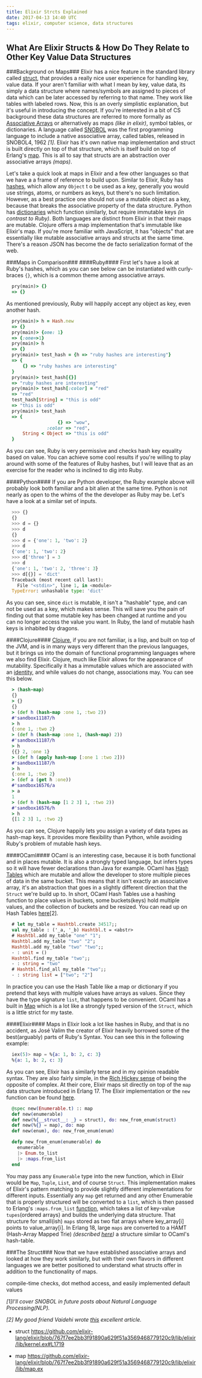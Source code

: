 ```yaml
---
title: Elixir Strcts Explained
date: 2017-04-13 14:40 UTC
tags: elixir, computer science, data structures
---
```


## What Are Elixir Structs & How Do They Relate to Other Key Value Data Structures ##

###Background on Maps###
Elixir has a nice feature in the standard library called
[struct](http://elixir-lang.org/getting-started/structs.html), that provides
a really nice user experience for handling key, value data. If your aren't familiar
with what I mean by key, value data, its simply a data structure where
names/symbols are assigned to pieces of data which can be later accessed by
referring to that name. They work like tables with labeled rows. Now, this is
an overly simplistic explanation, but it's useful in introducing the concept. If
you're interested in a bit of CS background these data structures are referred
to more formally as [Associative Arrays](https://en.wikipedia.org/wiki/Associative_array)
or alternatively as maps *(like in elixir)*, symbol tables, or dictionaries. A
language called [SNOBOL](http://snowball.tartarus.org/) was the first programming
language to include a native associative array, called tables, released in
SNOBOL4, 1962 *[1]*. Elixir has it's own native map implementation and struct
is built directly on top of that structure, which is itself build on top of
Erlang's [map](http://erlang.org/doc/man/maps.html). This is all to say that
structs are an abstraction over associative arrays *(maps)*.

Let's take a quick look at maps in Elixir and a few other languages so that
we have a a frame of reference to build upon. Similar to Elixir, Ruby has
[hashes](http://ruby-doc.org/core-2.4.1/Hash.html), which allow any `Object` t
o be used as a key, generally you would use strings, atoms, or numbers as keys,
but there's no such limitation. However, as a best practice one should not use
a mutable object as a key, because that breaks the associative property of the
data structure. Python has [dictionaries](https://docs.python.org/3/tutorial/datastructures.html#dictionaries)
which function similarly, but require immutable keys *(in contrast to Ruby)*.
Both languages are distinct from Elixir in that their maps are mutable. Clojure
offers a map implementation that's immutable like Elixir's map. If you're more
familiar with JavaScript, it has "objects" that are essentially like mutable
associative arrays and structs at the same time. There's a reason JSON has
become the de facto serialization format of the web.

###Maps in Comparison###
####Ruby####
First let's have a look at Ruby's hashes, which as you can see below can be
instantiated with curly-braces `{}`, which is a common theme among associative
arrays.

```ruby
  pry(main)> {}
  => {}
```

As mentioned previously, Ruby will happily accept any object as key, even
another hash.

```ruby
  pry(main)> h = Hash.new
  => {}
  pry(main)> {one: 1}
  => {:one=>1}
  pry(main)> h
  => {}
  pry(main)> test_hash = {h => "ruby hashes are interesting"}
  => {
      {} => "ruby hashes are interesting"
  }
  pry(main)> test_hash[{}]
  => "ruby hashes are interesting"
  pry(main)> test_hash[:color] = "red"
  => "red"
  test_hash[String] = "this is odd"
  => "this is odd"
  pry(main)> test_hash
  => {
                   {} => "wow",
               :color => "red",
      String < Object => "this is odd"
  }
```

As you can see, Ruby is very permissive and checks hash key equality based
on value. You can achieve some cool results if you're willing to play around
with some of the features of Ruby hashes, but I will leave that as an exercise
for the reader who is inclined to dig into Ruby.

####Python####
If you are Python developer, the Ruby example above will probably look
both familiar and a bit alien at the same time. Python is not nearly as open to
the whims of the the developer as Ruby may be. Let's have a look at a similar set
of inputs.

```python
  >>> {}
  {}
  >>> d = {}
  >>> d
  {}
  >>> d = {'one': 1, 'two': 2}
  >>> d
  {'one': 1, 'two': 2}
  >>> d['three'] = 3
  >>> d
  {'one': 1, 'two': 2, 'three': 3}
  >>> d[{}] = 'dict'
  Traceback (most recent call last):
    File "<stdin>", line 1, in <module>
  TypeError: unhashable type: 'dict'
```

As you can see, since `dict` is mutable, it isn't a "hashable" type, and can not
be used as a key, which makes sense. This will save you the pain of finding out
that some mutable key has been changed at runtime and you can no longer access
the value you want. In Ruby, the land of mutable hash keys is inhabited by
dragons.

####Clojure####
[Clojure](https://clojure.org/), if you are not familiar, is a lisp, and built
on top of the JVM, and is in many ways very different than the previous
languages, but it brings us into the domain of functional programming languages
where we also find Elixir. Clojure, much like Elixir allows for the appearance
of mutability. Specifically it has a immutable values which are associated with
an [identity](https://clojure.org/about/state), and while values do not change,
associations may. You can see this below.

```clojure
  > (hash-map)
  {}
  > {}
  {}
  > (def h (hash-map :one 1, :two 2))
  #'sandbox11187/h
  > h
  {:one 1, :two 2}
  > (def h (hash-map :one 1, (hash-map) 2))
  #'sandbox11187/h
  > h
  {{} 2, :one 1}
  > (def h (apply hash-map [:one 1 :two 2]))
  #'sandbox11187/h
  > h
  {:one 1, :two 2}
  > (def a (get h :one))
  #'sandbox16576/a
  > a
  1
  > (def h (hash-map [1 2 3] 1, :two 2))
  #'sandbox16576/h
  > h
  {[1 2 3] 1, :two 2}
```
As you can see, Clojure happily lets you assign a variety of data types as
hash-map keys. It provides more flexibility than Python, while avoiding Ruby's
problem of mutable hash keys.

####OCaml####
OCaml is an interesting case, because it is both functional and in places
mutable. It is also a strongly typed language, but infers types so it will have
fewer declarations than Java for example. OCaml has [Hash Tables](https://ocaml.org/learn/tutorials/hashtbl.html) which are mutable and
allow the developer to store multiple pieces of data in the same bucket. This
means that it isn't exactly an associative array, it's an abstraction that goes
in a slightly different direction that the `Struct` we're build up to. In short,
OCaml Hash Tables use a hashing function to place values in buckets, some
buckets(keys) hold multiple values, and the collection of buckets and be resized.
You can read up on Hash Tables [here](https://dev.to/vaidehijoshi/taking-hash-tables-off-the-shelf)[2].

```ocaml
  # let my_table = Hashtbl.create 34517;;
  val my_table : ('_a, '_b) Hashtbl.t = <abstr>
  # Hashtbl.add my_table "one" "1";
  Hashtbl.add my_table "two" "2";
  Hashtbl.add my_table "two" "two";;
  - : unit = ()
  Hashtbl.find my_table "two";;
  - : string = "two"
  # Hashtbl.find_all my_table "two";;
  - : string list = ["two"; "2"]
```

In practice you can use the Hash Table like a map or dictionary if you pretend
that keys with multiple values have arrays as values. Since they have the type
signature `list`, that happens to be convenient. OCaml has a built in [Map](https://ocaml.org/learn/tutorials/map.html)
which is a lot like a strongly typed version of the `Struct`, which is a
little strict for my taste.

####Elixir####
Maps in Elixir look a lot like hashes in Ruby, and that is no accident, as
José Valim the creator of Elixir heavily borrowed some of the best(arguably)
parts of Ruby's Syntax. You can see this in the following example:

```elixir
  iex(5)> map = %{a: 1, b: 2, c: 3}
  %{a: 1, b: 2, c: 3}
```

As you can see, Elixir has a similarly terse and in my opinion readable syntax.
They are also fairly simple, in the [Rich Hickey sense](https://www.infoq.com/presentations/Simple-Made-Easy)
of being the opposite of complex. At their core, Elixir maps sit directly on top
of the `map` data structure introduced in Erlang 17. The Elixir implementation
or the `new` function can be found [here](https://github.com/elixir-lang/elixir/blob/v1.4.2/lib/elixir/lib/map.ex#L165).

```elixir
  @spec new(Enumerable.t) :: map
  def new(enumerable)
  def new(%{__struct__: _} = struct), do: new_from_enum(struct)
  def new(%{} = map), do: map
  def new(enum), do: new_from_enum(enum)

  defp new_from_enum(enumerable) do
    enumerable
    |> Enum.to_list
    |> :maps.from_list
  end
```

You may pass any `Enumerable` type into the new function, which in Elixir would
be `Map`, `Tuple`, `List`, and of course `Struct`. This implementation makes
of Elixir's pattern matching to provide slightly different implementations for
different inputs. Essentially any `map` get returned and any other Enumerable
that is properly structured will be converted to a `list`, which is then passed
to Erlang's `:maps.from_list` [function](http://erlang.org/doc/man/maps.html#from_list-1),
which takes a list of key-value `tupes`(ordered arrays) and builds the underlying
data structure. That structure for small(ish) `maps` stored as two flat arrays
where key_array[i] points to value_array[i]. In Erlang 18, large `maps` are
converted to a HAMT (Hash-Array Mapped Trie) *(described [here](https://medium.com/@jlouis666/breaking-erlang-maps-1-31952b8729e6))*
a structure similar to OCaml's hash-table.

###The Struct###
Now that we have established associative arrays and looked at how they work
similarly, but with their own flavors in different languages we are better
positioned to understand what structs offer in addition to the functionality
of maps.

compile-time checks, dot method access, and easily implemented default values


*[1]I'll cover SNOBOL in future posts about Natural Language
Processing(NLP).*

*[2] My good friend Vaidehi wrote [this](https://dev.to/vaidehijoshi/taking-hash-tables-off-the-shelf) excellent article.*


* struct https://github.com/elixir-lang/elixir/blob/767f7ee2bb3f91890a629f51a3569468779120c9/lib/elixir/lib/kernel.ex#L1719

* map
https://github.com/elixir-lang/elixir/blob/767f7ee2bb3f91890a629f51a3569468779120c9/lib/elixir/lib/map.ex
